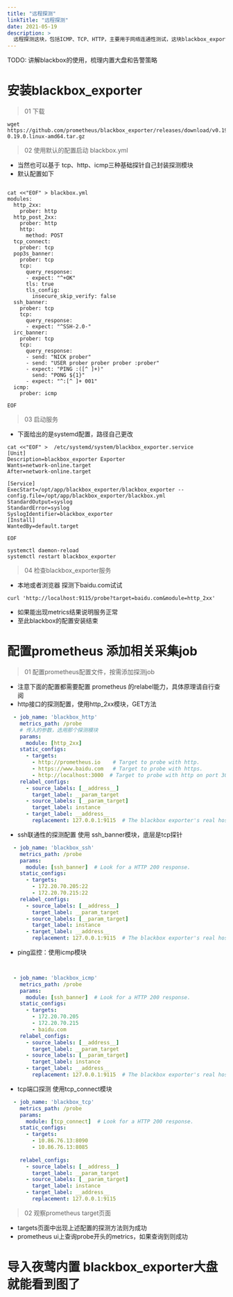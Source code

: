 ```yaml
---
title: "远程探测"
linkTitle: "远程探测"
date: 2021-05-19
description: >
  远程探测这块，包括ICMP、TCP、HTTP，主要用于网络连通性测试，这块blackbox_exporter已经做的挺好了，我们可以直接复用，把数据抓到时序库，夜莺直接去消费即可。
---
```


TODO: 讲解blackbox的使用，梳理内置大盘和告警策略

# 安装blackbox_exporter
> 01 下载
```shell script
wget https://github.com/prometheus/blackbox_exporter/releases/download/v0.19.0/blackbox_exporter-0.19.0.linux-amd64.tar.gz
```

> 02 使用默认的配置启动 blackbox.yml
- 当然也可以基于 tcp、http、icmp三种基础探针自己封装探测模块
- 默认配置如下

```shell script

cat <<"EOF" > blackbox.yml
modules:
  http_2xx:
    prober: http
  http_post_2xx:
    prober: http
    http:
      method: POST
  tcp_connect:
    prober: tcp
  pop3s_banner:
    prober: tcp
    tcp:
      query_response:
      - expect: "^+OK"
      tls: true
      tls_config:
        insecure_skip_verify: false
  ssh_banner:
    prober: tcp
    tcp:
      query_response:
      - expect: "^SSH-2.0-"
  irc_banner:
    prober: tcp
    tcp:
      query_response:
      - send: "NICK prober"
      - send: "USER prober prober prober :prober"
      - expect: "PING :([^ ]+)"
        send: "PONG ${1}"
      - expect: "^:[^ ]+ 001"
  icmp:
    prober: icmp
 
EOF
```

> 03 启动服务
- 下面给出的是systemd配置，路径自己更改
```shell script
cat <<"EOF" >  /etc/systemd/system/blackbox_exporter.service
[Unit]
Description=blackbox_exporter Exporter
Wants=network-online.target
After=network-online.target

[Service]
ExecStart=/opt/app/blackbox_exporter/blackbox_exporter --config.file=/opt/app/blackbox_exporter/blackbox.yml
StandardOutput=syslog
StandardError=syslog
SyslogIdentifier=blackbox_exporter
[Install]
WantedBy=default.target

EOF

systemctl daemon-reload
systemctl restart blackbox_exporter

```

> 04 检查blackbox_exporter服务
- 本地或者浏览器 探测下baidu.com试试
```shell script
curl 'http://localhost:9115/probe?target=baidu.com&module=http_2xx'
```
- 如果能出现metrics结果说明服务正常
- 至此blackbox的配置安装结束

# 配置prometheus 添加相关采集job

> 01 配置prometheus配置文件，按需添加探测job

- 注意下面的配置都需要配置 prometheus 的relabel能力，具体原理请自行查阅
- http接口的探测配置，使用http_2xx模块，GET方法
```yaml
  - job_name: 'blackbox_http'
    metrics_path: /probe
    # 传入的参数，选用那个探测模块
    params:
      module: [http_2xx] 
    static_configs:
      - targets:
        - http://prometheus.io    # Target to probe with http.
        - https://www.baidu.com   # Target to probe with https.
        - http://localhost:3000  # Target to probe with http on port 3000.
    relabel_configs:
      - source_labels: [__address__]
        target_label: __param_target
      - source_labels: [__param_target]
        target_label: instance
      - target_label: __address__
        replacement: 127.0.0.1:9115  # The blackbox exporter's real hostname:port.

```

- ssh联通性的探测配置 使用 ssh_banner模块，底层是tcp探针

```yaml
  - job_name: 'blackbox_ssh'
    metrics_path: /probe
    params:
      module: [ssh_banner]  # Look for a HTTP 200 response.
    static_configs:
      - targets:
        - 172.20.70.205:22    
        - 172.20.70.215:22  
    relabel_configs:
      - source_labels: [__address__]
        target_label: __param_target
      - source_labels: [__param_target]
        target_label: instance
      - target_label: __address__
        replacement: 127.0.0.1:9115  # The blackbox exporter's real hostname:port.
```

- ping监控：使用icmp模块
```yaml

	
  - job_name: 'blackbox_icmp'
    metrics_path: /probe
    params:
      module: [ssh_banner]  # Look for a HTTP 200 response.
    static_configs:
      - targets:
        - 172.20.70.205    
        - 172.20.70.215   
		- baidu.com
    relabel_configs:
      - source_labels: [__address__]
        target_label: __param_target
      - source_labels: [__param_target]
        target_label: instance
      - target_label: __address__
        replacement: 127.0.0.1:9115  # The blackbox exporter's real hostname:port.		
```

- tcp端口探测 使用tcp_connect模块
```yaml
  - job_name: 'blackbox_tcp'
    metrics_path: /probe
    params:
      module: [tcp_connect]  # Look for a HTTP 200 response.
    static_configs:
      - targets:
        - 10.86.76.13:8090 
        - 10.86.76.13:8085 
         
    relabel_configs:
      - source_labels: [__address__]
        target_label: __param_target
      - source_labels: [__param_target]
        target_label: instance
      - target_label: __address__
        replacement: 127.0.0.1:9115  
```


> 02 观察prometheus target页面
- targets页面中出现上述配置的探测方法则为成功
- prometheus ui上查询probe开头的metrics，如果查询到则成功


# 导入夜莺内置 blackbox_exporter大盘就能看到图了

